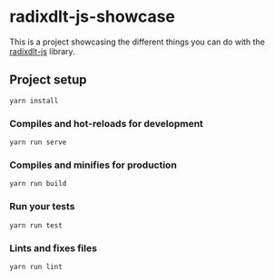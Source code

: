 # radixdlt-js-showcase

This is a project showcasing the different things you can do with the [radixdlt-js](https://github.com/radixdlt/radixdlt-js) library</a>.

## Project setup
```
yarn install
```

### Compiles and hot-reloads for development
```
yarn run serve
```

### Compiles and minifies for production
```
yarn run build
```

### Run your tests
```
yarn run test
```

### Lints and fixes files
```
yarn run lint
```
